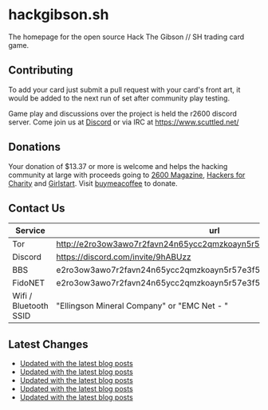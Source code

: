 # hackgibson.sh
The homepage for the open source Hack The Gibson // SH trading card game.


## Contributing

To add your card just submit a pull request with your card's front art, it would be added to the next run of set after community play testing.

Game play and discussions over the project is held the r2600 discord server. Come join us at [Discord](https://discord.com/invite/9hABUzz) or via IRC at https://www.scuttled.net/


## Donations

Your donation of $13.37 or more is welcome and helps the hacking community at large with proceeds going to [2600 Magazine](https://2600.com/), [Hackers for Charity](https://hackersforcharity.org) and [Girlstart](https://girlstart.org).  Visit [buymeacoffee](https://www.buymeacoffee.com/hackgibson.sh) to donate.


## Contact Us

Service | url
-|-
Tor | http://e2ro3ow3awo7r2favn24n65ycc2qmzkoayn5r57e3f56nvjwdcgg32ad.onion
Discord | https://discord.com/invite/9hABUzz
BBS | e2ro3ow3awo7r2favn24n65ycc2qmzkoayn5r57e3f56nvjwdcgg32ad.onion:23
FidoNET | e2ro3ow3awo7r2favn24n65ycc2qmzkoayn5r57e3f56nvjwdcgg32ad.onion:24554
Wifi / Bluetooth SSID | "Ellingson Mineral Company" or "EMC Net - <fidonet address>"

## Latest Changes
<!-- BLOG-POST-LIST:START -->
- [Updated with the latest blog posts](https://github.com/DFW2600/hackgibson.sh/commit/1bc782482023d2977a12f3ac9daf53cfc7a71daa)
- [Updated with the latest blog posts](https://github.com/DFW2600/hackgibson.sh/commit/bebb799be7ea922f62e0b221abcec4c8249e65e5)
- [Updated with the latest blog posts](https://github.com/DFW2600/hackgibson.sh/commit/c1f19a2e09bb5853db078689ac8908c896f7a8ad)
- [Updated with the latest blog posts](https://github.com/DFW2600/hackgibson.sh/commit/b76b3aead2a1e86a1aef7ab3b4b64ad03b1c9d17)
- [Updated with the latest blog posts](https://github.com/DFW2600/hackgibson.sh/commit/6a744e1a244ec8bbb28e54f7c1f969d497f25a64)
<!-- BLOG-POST-LIST:END -->
